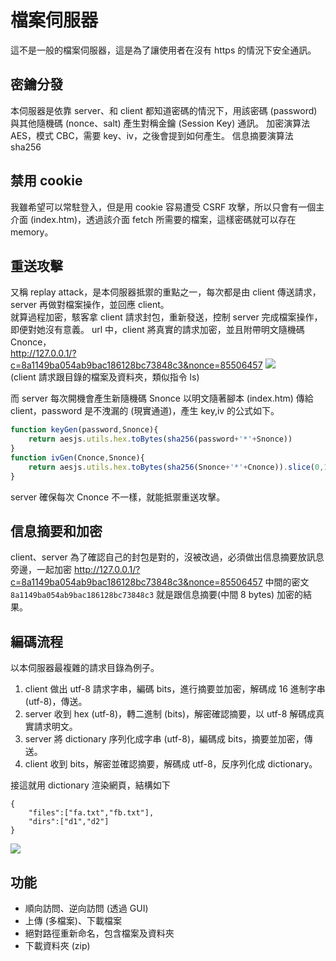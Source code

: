 # 檔案伺服器
這不是一般的檔案伺服器，這是為了讓使用者在沒有 https 的情況下安全通訊。
## 密鑰分發
本伺服器是依靠 server、和 client 都知道密碼的情況下，用該密碼 (password) 與其他隨機碼 (nonce、salt) 產生對稱金鑰 (Session Key) 通訊。
加密演算法 AES，模式 CBC，需要 key、iv，之後會提到如何產生。
信息摘要演算法 sha256
## 禁用 cookie
我雖希望可以常駐登入，但是用 cookie 容易遭受 CSRF 攻擊，所以只會有一個主介面 (index.htm)，透過該介面 fetch 所需要的檔案，這樣密碼就可以存在 memory。
## 重送攻擊
又稱 replay attack，是本伺服器抵禦的重點之一，每次都是由 client 傳送請求，server 再做對檔案操作，並回應 client。  
就算過程加密，駭客拿 client 請求封包，重新發送，控制 server 完成檔案操作，即便對她沒有意義。
url 中，client 將真實的請求加密，並且附帶明文隨機碼 Cnonce，  
http://127.0.0.1/?c=8a1149ba054ab9bac186128bc73848c3&nonce=85506457
![](https://i.imgur.com/PETGUsI.png)  
(client 請求跟目錄的檔案及資料夾，類似指令 ls)  

而 server 每次開機會產生新隨機碼 Snonce 以明文隨著腳本 (index.htm) 傳給 client，password 是不洩漏的 (現實通道)，產生 key,iv 的公式如下。
```javascript
function keyGen(password,Snonce){
    return aesjs.utils.hex.toBytes(sha256(password+'*'+Snonce))
}
function ivGen(Cnonce,Snonce){
    return aesjs.utils.hex.toBytes(sha256(Snonce+'*'+Cnonce)).slice(0,16)
}
```
server 確保每次 Cnonce 不一樣，就能抵禦重送攻擊。
## 信息摘要和加密
client、server 為了確認自己的封包是對的，沒被改過，必須做出信息摘要放訊息旁邊，一起加密
http://127.0.0.1/?c=8a1149ba054ab9bac186128bc73848c3&nonce=85506457
中間的密文 `8a1149ba054ab9bac186128bc73848c3` 就是跟信息摘要(中間 8 bytes) 加密的結果。
## 編碼流程
以本伺服器最複雜的請求目錄為例子。
1. client 做出 utf-8 請求字串，編碼 bits，進行摘要並加密，解碼成 16 進制字串 (utf-8)，傳送。
2. server 收到 hex (utf-8)，轉二進制 (bits)，解密確認摘要，以 utf-8 解碼成真實請求明文。
3. server 將 dictionary 序列化成字串 (utf-8)，編碼成 bits，摘要並加密，傳送。
4. client 收到 bits，解密並確認摘要，解碼成 utf-8，反序列化成 dictionary。

接這就用 dictionary 渲染網頁，結構如下
```jsonld
{
    "files":["fa.txt","fb.txt"],
    "dirs":["d1","d2"]
}
```
![](https://i.imgur.com/dCn0WR5.png)
## 功能
* 順向訪問、逆向訪問 (透過 GUI)
* 上傳 (多檔案)、下載檔案
* 絕對路徑重新命名，包含檔案及資料夾
* 下載資料夾 (zip)